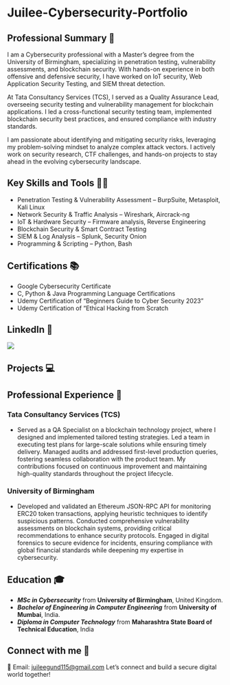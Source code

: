 # Juilee-Cybersecurity-Portfolio

## Professional Summary 💼
I am a Cybersecurity professional with a Master’s degree from the University of Birmingham, specializing in penetration testing, vulnerability assessments, and blockchain security. With hands-on experience in both offensive and defensive security, I have worked on IoT security, Web Application Security Testing, and SIEM threat detection.

At Tata Consultancy Services (TCS), I served as a Quality Assurance Lead, overseeing security testing and vulnerability management for blockchain applications. I led a cross-functional security testing team, implemented blockchain security best practices, and ensured compliance with industry standards. 

I am passionate about identifying and mitigating security risks, leveraging my problem-solving mindset to analyze complex attack vectors. I actively work on security research, CTF challenges, and hands-on projects to stay ahead in the evolving cybersecurity landscape.

## Key Skills and Tools 👩‍💻
- Penetration Testing & Vulnerability Assessment – BurpSuite, Metasploit, Kali Linux
- Network Security & Traffic Analysis – Wireshark, Aircrack-ng
- IoT & Hardware Security – Firmware analysis, Reverse Engineering
- Blockchain Security & Smart Contract Testing
- SIEM & Log Analysis – Splunk, Security Onion
- Programming & Scripting – Python, Bash

## Certifications 📚
- Google Cybersecurity Certificate
- C, Python & Java Programming Language Certifications
- Udemy Certification of “Beginners Guide to Cyber Security 2023”
- Udemy Certification of “Ethical Hacking from Scratch

## LinkedIn 📲
<a href="https://www.linkedin.com/in/juilee-gund"><img src="https://img.shields.io/badge/-LinkedIn-0072b1?&style=for-the-badge&logo=linkedin&logoColor=white" /></a>

## Projects 💻

## Professional Experience 💼
### Tata Consultancy Services (TCS)
- Served as a QA Specialist on a blockchain technology project, where I designed and implemented tailored testing strategies. Led a team in executing test plans for large-scale solutions while ensuring timely delivery. Managed audits and addressed first-level production queries, fostering seamless collaboration with the product team. My contributions focused on continuous improvement and maintaining high-quality standards throughout the project lifecycle.

### University of Birmingham
- Developed and validated an Ethereum JSON-RPC API for monitoring ERC20 token transactions, applying heuristic techniques to identify suspicious patterns. Conducted comprehensive vulnerability assessments on blockchain systems, providing critical recommendations to enhance security protocols. Engaged in digital forensics to secure evidence for incidents, ensuring compliance with global financial standards while deepening my expertise in cybersecurity.

## Education 🎓
- ***MSc in Cybersecurity*** from **University of Birmingham**, United Kingdom.
- ***Bachelor of Engineering in Computer Engineering*** from **University of Mumbai**, India.
- ***Diploma in Computer Technology*** from **Maharashtra State Board of Technical Education**, India

## Connect with me 📩

📧 Email: juileegund115@gmail.com
Let’s connect and build a secure digital world together!

